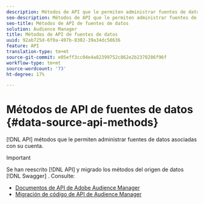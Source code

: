 ```yaml
---
description: Métodos de API que le permiten administrar fuentes de datos asociadas con su cuenta.
seo-description: Métodos de API que le permiten administrar fuentes de datos asociadas con su cuenta.
seo-title: Métodos de API de fuentes de datos
solution: Audience Manager
title: Métodos de API de fuentes de datos
uuid: 92ab725d-6f0a-497b-8302-39a34dc58636
feature: API
translation-type: tm+mt
source-git-commit: e05eff3cc04e4a82399752c862e2b2370286f96f
workflow-type: tm+mt
source-wordcount: '73'
ht-degree: 17%

---
```



# Métodos de API de fuentes de datos {#data-source-api-methods}

[!DNL API] métodos que le permiten administrar fuentes de datos asociadas con su cuenta.

<!-- c_rest_data_sources.xml -->

>[!IMPORTANT]
>
>Se han reescrito [!DNL API] y migrado los métodos del origen de datos [!DNL Swagger] . Consulte:
>
>* [Documentos de API de Adobe Audience Manager](https://bank.demdex.com/portal/swagger/index.html)
>* [Migración de código de API de Audience Manager](../../api/api-swagger-migration.md)
>
